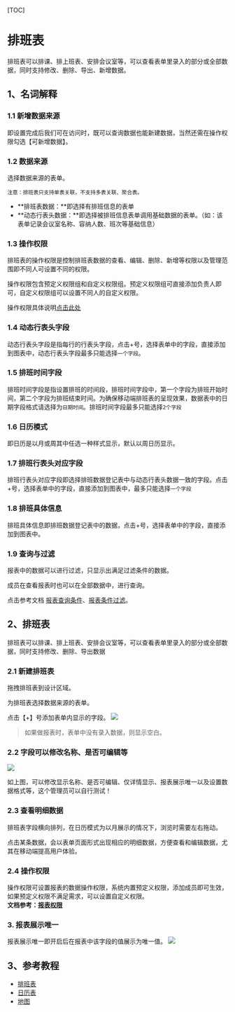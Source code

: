 [TOC]

# 排班表
排班表可以排课、排上班表、安排会议室等，可以查看表单里录入的部分或全部数据，同时支持修改、删除、导出、新增数据。

## 1、名词解释
### 1.1 新增数据来源
即设置完成后我们可在访问时，既可以查询数据也能新建数据，当然还需在操作权限勾选【可新增数据】。

### 1.2 数据来源
选择数据来源的表单。

`注意：排班表只支持单表关联，不支持多表关联、聚合表。`

* **排班表数据：**即选择有排班信息的表单
* **动态行表头数据：**即选择被排班信息表单调用基础数据的表单。（如：该表单记录会议室名称、容纳人数、班次等基础信息）



### 1.3 操作权限
排班表的操作权限是控制排班表数据的查看、编辑、删除、新增等权限以及管理范围即不同人可设置不同的权限。

操作权限包含预定义权限组和自定义权限组。预定义权限组可直接添加负责人即可，自定义权限组可以设置不同人的自定义权限。

操作权限具体说明[点击此处](https://doc.baibaoyun.com/doc/10421)


### 1.4 动态行表头字段
动态行表头字段是指每行的行表头字段，点击+号，选择表单中的字段，直接添加到图表中，动态行表头字段最多只能选择`一个字段`。

### 1.5 排班时间字段
排班时间字段是指设置排班的时间段，排班时间字段中，第一个字段为排班开始时间，第二个字段为排班结束时间。为确保移动端排班表的呈现效果，数据表中的日期字段格式请选择为`日期时间`。排班时间字段最多只能选择`2个字段`

### 1.6 日历模式
即日历是以月或周其中任选一种样式显示，默认以周日历显示。

### 1.7 排班行表头对应字段
排班行表头对应字段即选择排班数据登记表中与动态行表头数据一致的字段。点击+号，选择表单中的字段，直接添加到图表中，最多只能选择`一个字段`

### 1.8 排班具体信息
排班具体信息即排班数据登记表中的数据，点击+号，选择表单中的字段，直接添加到图表中。

### 1.9 查询与过滤

报表中的数据可以进行过滤，只显示出满足过滤条件的数据。

成员在查看报表时也可以在全部数据中，进行查询。

点击参考文档 [报表查询条件](查询条件.md)、[报表条件过滤](条件过滤.md)。

## 2、排班表
排班表可以排课、排上班表、安排会议室等，可以查看表单里录入的部分或全部数据，同时支持修改、删除、导出数据

### 2.1 新建排班表
拖拽排班表到设计区域。

为排班表选择数据来源的表单。

点击【+】号添加表单内显示的字段。
![](http://docfiles.baibaoyun.com/lhzqchheYIn6NwocViwMPMztyucz)



> 如果做报表时，表单中没有录入数据，则显示空白。

### 2.2 字段可以修改名称、是否可编辑等
![](http://docfiles.baibaoyun.com/FqapmOdiyBwOVv3E2XneClW_x2Ej)

如上图，可以修改显示名称、是否可编辑、仅详情显示、报表展示唯一以及设置数据格式等，这个管理员可以自行测试！

### 2.3 查看明细数据
排班表字段横向排列，在日历模式为以月展示的情况下，浏览时需要左右拖动。

点击某条数据，会以表单页面形式出现相应的明细数据，方便查看和编辑数据，尤其在移动端提高用户体验。

### 2.4 操作权限
操作权限可设置报表的数据操作权限，系统内置预定义权限，添加成员即可生效，如果预定义权限不满足需求，可以设置自定义权限。<br>
**文档参考：[报表权限](https://doc.baibaoyun.com/doc/10421)**



### 3. 报表展示唯一
报表展示唯一即开启后在报表中该字段的值展示为唯一值。
![](http://docfiles.baibaoyun.com/FrGjO-6GFvhFbNElpYaitqtsvHCR)

## 3、参考教程
* [排班表](https://xue.baibaoyun.com/index/details/id/117)
* [日历表](https://xue.baibaoyun.com/index/details/id/118)
* [地图](https://xue.baibaoyun.com/index/details/id/119)
